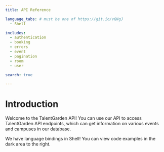 ```yaml
---
title: API Reference

language_tabs: # must be one of https://git.io/vQNgJ
  - Shell

includes:
  - authentication
  - booking
  - errors
  - event
  - pagination
  - room
  - user

search: true

---
```


# Introduction

Welcome to the TalentGarden API! You can use our API to access TalentGarden API endpoints, which can get information on various events and campuses in our database.

We have language bindings in Shell! You can view code examples in the dark area to the right.


<!-- docker run --rm --name dp-api-docs -p 4567:4567 -v $(pwd)/source:/srv/slate/source slatedocs/slate serve -->